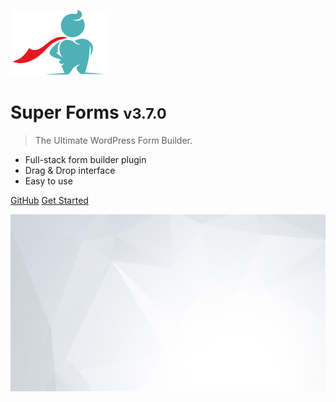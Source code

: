 ![logo](_media/icon.png)

# Super Forms <small>v3.7.0</small>

> The Ultimate WordPress Form Builder.

- Full-stack form builder plugin
- Drag & Drop interface
- Easy to use

[GitHub](https://github.com/RensTillmann/super-forms/)
[Get Started](#main)

![](_media/bg.jpg)